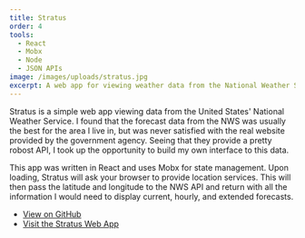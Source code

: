 ```yaml
---
title: Stratus
order: 4
tools:
  - React
  - Mobx
  - Node
  - JSON APIs
image: /images/uploads/stratus.jpg
excerpt: A web app for viewing weather data from the National Weather Service
---
```

Stratus is a simple web app viewing data from the United States' National Weather Service. I found that the forecast data from the NWS was usually the best for the area I live in, but was never satisfied with the real website provided by the government agency. Seeing that they provide a pretty robost API, I took up the opportunity to build my own interface to this data.

This app was written in React and uses Mobx for state management. Upon loading, Stratus will ask your browser to provide location services. This will then pass the latitude and longitude to the NWS API and return with all the information I would need to display current, hourly, and extended forecasts.

- [View on GitHub](https://github.com/sts24/stratus-react)
- [Visit the Stratus Web App](https://stratusapp.netlify.com/)
